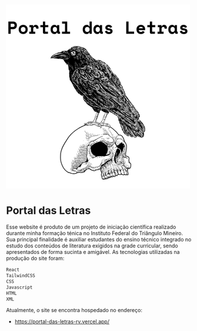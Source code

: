![Logo of the project](https://github.com/tefrancisco/portal-das-letras/blob/main/public/img/logo-black.png)

# Portal das Letras

Esse website é produto de um projeto de iniciação científica realizado durante minha formação ténica no Instituto Federal do Triângulo Mineiro. Sua principal finalidade é auxiliar estudantes do ensino técnico integrado no estudo dos conteúdos de literatura exigidos na grade curricular, sendo apresentados de forma sucinta e amigável. As tecnologias utilizadas na produção do site foram:

    React
    TailwindCSS
    CSS
    Javascript
    HTML
    XML

Atualmente, o site se encontra hospedado no endereço:

- <a href="https://portal-das-letras-rv.vercel.app/">https://portal-das-letras-rv.vercel.app/</a>

